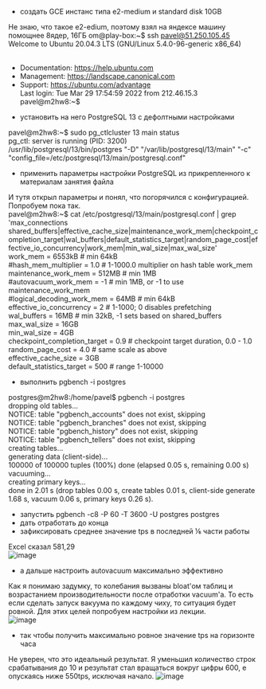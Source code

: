  - создать GCE инстанс типа e2-medium и standard disk 10GB

Не знаю, что такое e2-edium, поэтому взял на яндексе машину помощнее 8ядер, 16ГБ
om@play-box:~$ ssh pavel@51.250.105.45<BR>
Welcome to Ubuntu 20.04.3 LTS (GNU/Linux 5.4.0-96-generic x86_64)<BR>
<BR>
 * Documentation:  https://help.ubuntu.com<BR>
 * Management:     https://landscape.canonical.com<BR>
 * Support:        https://ubuntu.com/advantage<BR>
Last login: Tue Mar 29 17:54:59 2022 from 212.46.15.3<BR>
pavel@m2hw8:~$<BR>

 - установить на него PostgreSQL 13 с дефолтными настройками
 
 pavel@m2hw8:~$ sudo pg_ctlcluster 13 main status<BR>
pg_ctl: server is running (PID: 3200)<BR>
/usr/lib/postgresql/13/bin/postgres "-D" "/var/lib/postgresql/13/main" "-c" "config_file=/etc/postgresql/13/main/postgresql.conf"

 
 - применить параметры настройки PostgreSQL из прикрепленного к материалам занятия файла
 
 И тутя открыл параметры и понял, что погорячился  с конфигурацией. Попробуем пока так.<BR>
 pavel@m2hw8:~$ cat /etc/postgresql/13/main/postgresql.conf | grep 'max_connections shared_buffers\|effective_cache_size\|maintenance_work_mem\|checkpoint_completion_target\|wal_buffers\|default_statistics_target\|random_page_cost\|effective_io_concurrency\|work_mem\|min_wal_size\|max_wal_size'<BR>
work_mem = 6553kB                               # min 64kB<BR>
#hash_mem_multiplier = 1.0              # 1-1000.0 multiplier on hash table work_mem<BR>
maintenance_work_mem = 512MB            # min 1MB<BR>
#autovacuum_work_mem = -1               # min 1MB, or -1 to use maintenance_work_mem<BR>
#logical_decoding_work_mem = 64MB       # min 64kB<BR>
effective_io_concurrency = 2            # 1-1000; 0 disables prefetching<BR>
wal_buffers = 16MB                      # min 32kB, -1 sets based on shared_buffers<BR>
max_wal_size = 16GB<BR>
min_wal_size = 4GB<BR>
checkpoint_completion_target = 0.9      # checkpoint target duration, 0.0 - 1.0<BR>
random_page_cost = 4.0                  # same scale as above<BR>
effective_cache_size = 3GB<BR>
default_statistics_target = 500 # range 1-10000<BR>

 
 - выполнить pgbench -i postgres
 
 postgres@m2hw8:/home/pavel$ pgbench -i postgres<BR>
dropping old tables...<BR>
NOTICE:  table "pgbench_accounts" does not exist, skipping<BR>
NOTICE:  table "pgbench_branches" does not exist, skipping<BR>
NOTICE:  table "pgbench_history" does not exist, skipping<BR>
NOTICE:  table "pgbench_tellers" does not exist, skipping<BR>
creating tables...<BR>
generating data (client-side)...<BR>
100000 of 100000 tuples (100%) done (elapsed 0.05 s, remaining 0.00 s)<BR>
vacuuming...<BR>
creating primary keys...<BR>
done in 2.01 s (drop tables 0.00 s, create tables 0.01 s, client-side generate 1.68 s, vacuum 0.06 s, primary keys 0.26 s).<BR>
 
 - запустить pgbench -c8 -P 60 -T 3600 -U postgres postgres
 - дать отработать до конца
 - зафиксировать среднее значение tps в последней ⅙ части работы
 
 Excel сказал 581,29<BR>
 ![image](https://user-images.githubusercontent.com/16693077/160692170-388dbb7d-d4b3-41bc-bcc2-2385df68ee50.png)

 
 - а дальше настроить autovacuum максимально эффективно
 
 Как я понимаю задумку, то колебания вызваны bloat'ом таблиц и возрастанием производительности после отработки vacuum'а. То есть если сделать запуск вакуума по каждому чиху, то ситуация будет ровной. Для этих целей попробуем настройки из лекции.<BR>
 ![image](https://user-images.githubusercontent.com/16693077/160693264-9d50ecd2-81c3-407f-87e4-3c9cdaadfe24.png)

 
 - так чтобы получить максимально ровное значение tps на горизонте часа
 
 Не уверен, что это идеальный результат. Я уменьшил количество строк срабатывания до 10 и результат стал вращаться вокруг цифры 600, е опускаясь ниже 550tps, исключая начало.
![image](https://user-images.githubusercontent.com/16693077/160709738-4fb50d59-1d3a-4ab5-85ec-a84a0e1f880b.png)


 
